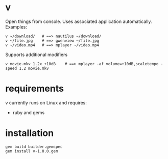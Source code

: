 # v

Open things from console. Uses associated application automatically. Examples:

    v ~/download/   # ==> nautilus ~/download/
    v ~/file.jpg    # ==> gwenview ~/file.jpg
    v ~/video.mp4   # ==> mplayer ~/video.mp4

Supports additional modifiers

    v movie.mkv 1.2x +10dB    # ==> mplayer -af volume=+10dB,scaletempo -speed 1.2 movie.mkv


# requirements

v currently runs on Linux and requires:

- ruby and gems


# installation

    gem build builder.gemspec
    gem install v-1.0.0.gem